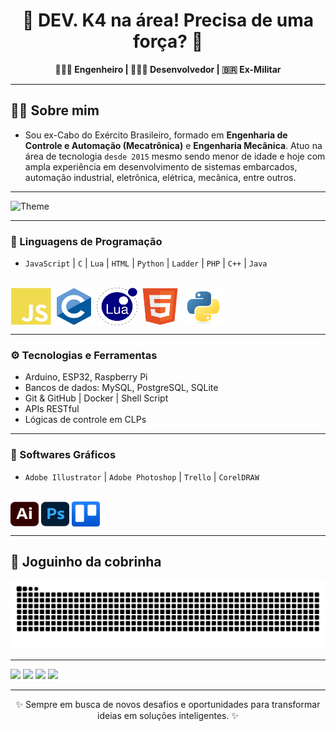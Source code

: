 <h1 align="center">🤖 DEV. K4 na área! Precisa de uma força? 👾</h1>

<p align="center">
  <b>👷🏼‍♂️ Engenheiro | 👨🏼‍💻 Desenvolvedor | 🇧🇷 Ex-Militar</b>
</p>

---

## 👨‍💼 Sobre mim

 - Sou ex-Cabo do Exército Brasileiro, formado em **Engenharia de Controle e Automação (Mecatrônica)** e **Engenharia Mecânica**. Atuo na área de tecnologia `desde 2015` mesmo sendo menor de idade e hoje com ampla experiência em desenvolvimento de sistemas embarcados, automação industrial, eletrônica, elétrica, mecânica, entre outros.

---

![Theme](https://github-readme-stats.vercel.app/api?username=K4BOTELHO&theme=great-gatsby&show_icons=true&cache_seconds=1800)

---

 ### 🧠 Linguagens de Programação
- `JavaScript` | `C` | `Lua` | `HTML` | `Python` | `Ladder` | `PHP` | `C++` | `Java`

<div style="display: inline_block"><br>
  <img align="center" alt="Ka-Js" height="60" width="65" src="https://raw.githubusercontent.com/devicons/devicon/master/icons/javascript/javascript-plain.svg">
  <img align="center" alt="Ka-C" height="60" width="65" src="https://github.com/devicons/devicon/blob/master/icons/c/c-original.svg">
  <img align="center" alt="Ka-Lua" height="60" width="65" src="https://github.com/devicons/devicon/blob/master/icons/lua/lua-original.svg">
  <img align="center" alt="Ka-HTML" height="60" width="65" src="https://raw.githubusercontent.com/devicons/devicon/master/icons/html5/html5-original.svg">
  <img align="center" alt="Ka-Python" height="60" width="65" src="https://raw.githubusercontent.com/devicons/devicon/master/icons/python/python-original.svg">

---

### ⚙️ Tecnologias e Ferramentas
- Arduino, ESP32, Raspberry Pi
- Bancos de dados: MySQL, PostgreSQL, SQLite
- Git & GitHub | Docker | Shell Script
- APIs RESTful
- Lógicas de controle em CLPs

---

 ### 🎨 Softwares Gráficos
- `Adobe Illustrator` | `Adobe Photoshop` | `Trello` | `CorelDRAW`

<div> 
  <div style="display: inline_block"><br> 
  <img align="center" alt="Ka-illustrator" height="40" width="45" src="https://github.com/devicons/devicon/blob/master/icons/illustrator/illustrator-plain.svg">
  <img align="center" alt="Ka-Photoshop" height="40" width="45" src="https://github.com/devicons/devicon/blob/master/icons/photoshop/photoshop-original.svg">
  <img align="center" alt="Ka-Trello" height="40" width="45" src="https://github.com/devicons/devicon/blob/master/icons/trello/trello-original.svg">

---

## 🐍 Joguinho da cobrinha 

![Snake animation](https://github.com/K4BOTELHO/K4BOTELHO/blob/output/github-contribution-grid-snake-dark.svg)

---

<div> 
  
  <a href="https://www.instagram.com/kawe.botelho" target="_blank"><img src="https://img.shields.io/badge/-Instagram-%23E4405F?style=for-the-badge&logo=instagram&logoColor=white" target="_blank"></a>
 <a href="https://discord.gg/SjJvCkngyR" target="_blank"><img src="https://img.shields.io/badge/Discord-7289DA?style=for-the-badge&logo=discord&logoColor=white" target="_blank"></a> 
  <a href = "mailto:dev.kabotelho@hotmail.com"><img src="https://img.shields.io/badge/-Gmail-%23333?style=for-the-badge&logo=gmail&logoColor=white" target="_blank"></a>
  <a href="https://br.linkedin.com/in/kawê-botelho-593806145" target="_blank"><img src="https://img.shields.io/badge/-LinkedIn-%230077B5?style=for-the-badge&logo=linkedin&logoColor=white" target="_blank"></a> 
  
</div>

---

<p align="center">✨ Sempre em busca de novos desafios e oportunidades para transformar ideias em soluções inteligentes. ✨</p>


